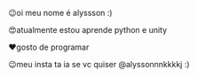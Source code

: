 😉oi meu nome é alyssson :)

😍atualmente estou aprende python e unity

❤gosto de programar

😉meu insta ta ia se vc quiser @alyssonnnkkkkj
:)
